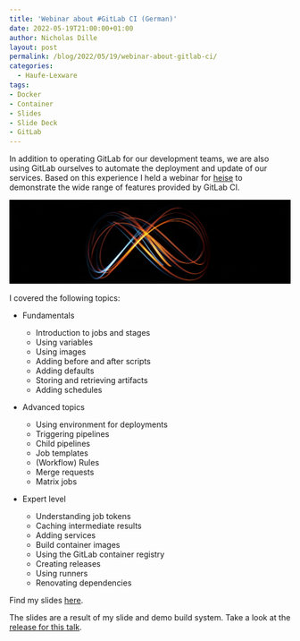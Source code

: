 ```yaml
---
title: 'Webinar about #GitLab CI (German)'
date: 2022-05-19T21:00:00+01:00
author: Nicholas Dille
layout: post
permalink: /blog/2022/05/19/webinar-about-gitlab-ci/
categories:
  - Haufe-Lexware
tags:
- Docker
- Container
- Slides
- Slide Deck
- GitLab
---
```

In addition to operating GitLab for our development teams, we are also using GitLab ourselves to automate the deployment and update of our services. Based on this experience I held a webinar for [heise](https://events.heise.de/) to demonstrate the wide range of features provided by GitLab CI.

<img src="/media/2022/03/izabel-ouwdw--XNzo-unsplash.jpg" style="object-fit: cover; object-position: center 60%; width: 100%; height: 150px;" />

<!--more-->

I covered the following topics:

- Fundamentals

  - Introduction to jobs and stages
  - Using variables
  - Using images
  - Adding before and after scripts
  - Adding defaults
  - Storing and retrieving artifacts
  - Adding schedules

- Advanced topics

  - Using environment for deployments
  - Triggering pipelines
  - Child pipelines
  - Job templates
  - (Workflow) Rules
  - Merge requests
  - Matrix jobs

- Expert level

  - Understanding job tokens
  - Caching intermediate results
  - Adding services
  - Build container images
  - Using the GitLab container registry
  - Creating releases
  - Using runners
  - Renovating dependencies

Find my slides [here](https://dille.name/slides/2022-05-19/heise-GitLab-CI.html).

The slides are a result of my slide and demo build system. Take a look at the [release for this talk](https://github.com/nicholasdille/container-slides/releases/tag/20220519.1).
